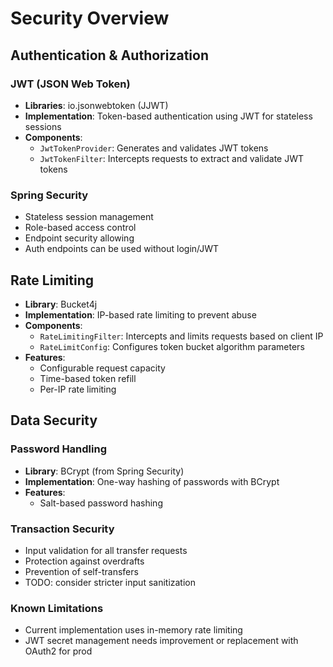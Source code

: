# Security Overview

## Authentication & Authorization

### JWT (JSON Web Token)
- **Libraries**: io.jsonwebtoken (JJWT)
- **Implementation**: Token-based authentication using JWT for stateless sessions
- **Components**:
  - `JwtTokenProvider`: Generates and validates JWT tokens
  - `JwtTokenFilter`: Intercepts requests to extract and validate JWT tokens

### Spring Security
- Stateless session management
- Role-based access control
- Endpoint security allowing 
- Auth endpoints can be used without login/JWT 


## Rate Limiting
- **Library**: Bucket4j
- **Implementation**: IP-based rate limiting to prevent abuse
- **Components**:
  - `RateLimitingFilter`: Intercepts and limits requests based on client IP
  - `RateLimitConfig`: Configures token bucket algorithm parameters
- **Features**:
  - Configurable request capacity
  - Time-based token refill
  - Per-IP rate limiting

## Data Security

### Password Handling
- **Library**: BCrypt (from Spring Security)
- **Implementation**: One-way hashing of passwords with BCrypt
- **Features**:
  - Salt-based password hashing

### Transaction Security
- Input validation for all transfer requests
- Protection against overdrafts
- Prevention of self-transfers
- TODO: consider stricter input sanitization

### Known Limitations
- Current implementation uses in-memory rate limiting
- JWT secret management needs improvement or replacement with OAuth2 for prod